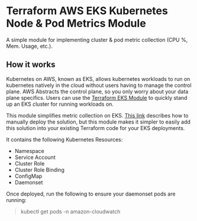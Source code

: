 # Terraform AWS EKS Kubernetes Node & Pod Metrics Module

A simple module for implementing cluster & pod metric collection (CPU %, Mem. Usage, etc.).

## How it works

Kubernetes on AWS, known as EKS, allows kubernetes workloads to run on kubernetes natively in the cloud without users having to manage the control plane.
AWS Abstracts the control plane, so you only worry about your data plane specifics. Users can use the [Terraform EKS Module](https://registry.terraform.io/modules/terraform-aws-modules/eks/aws/latest) to quickly
stand up an EKS cluster for running workloads on.

This module simplifies metric collection on EKS. [This link](https://docs.aws.amazon.com/AmazonCloudWatch/latest/monitoring/Container-Insights-setup-metrics.html) describes how to manually deploy the solution, but this
module makes it simpler to easily add this solution into your existing Terraform code for your EKS deployments. 

It contains the following Kubernetes Resources:

- Namespace
- Service Account
- Cluster Role
- Cluster Role Binding
- ConfigMap 
- Daemonset

Once deployed, run the following to ensure your daemonset pods are running:

> kubectl get pods -n amazon-cloudwatch

